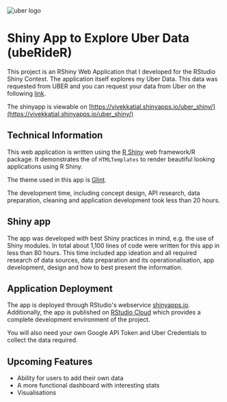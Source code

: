 ![uber logo](http://mediad.publicbroadcasting.net/p/sdpb/files/styles/medium/public/201607/uber.jpg)
# Shiny App to Explore Uber Data (ubeRideR)

This project is an RShiny Web Application that I developed for the RStudio Shiny Contest. The application itself explores my Uber Data. This data was requested from UBER and you can request your data from Uber on the following [link](https://help.uber.com/riders/article/download-your-data?nodeId=2c86900d-8408-4bac-b92a-956d793acd11).

The shinyapp is viewable on [https://vivekkatial.shinyapps.io/uber_shiny/](https://vivekkatial.shinyapps.io/uber_shiny/)

## Technical Information

This web application is written using the [R Shiny](https://shiny.rstudio.com/) web framework/R package. It demonstrates the of `HTMLTemplates` to render beautiful looking applications using R Shiny.

The theme used in this app is [Glint](https://colorlib.com/wp/product/glint/). 

The development time, including concept design, API research, data preparation, cleaning and application development took less than 20 hours.

## Shiny app

 The app was developed with best Shiny practices in mind, e.g. the use of Shiny modules. In total about 1,100 lines of code were written for this app in less than 80 hours. This time included app ideation and all required research of data sources, data preparation and its operationalisation, app development, design and how to best present the information.

## Application Deployment

The app is deployed through RStudio's webservice [shinyapps.io](https://shinyapps.io/). Additionally, the app is published on [RStudio Cloud](https://rstudio.cloud/project/258634) which provides a complete development environment of the project.

You will also need your own Google API Token and Uber Credentials to collect the data required.

## Upcoming Features

- Ability for users to add their own data
- A more functional dashboard with interesting stats
- Visualisations
